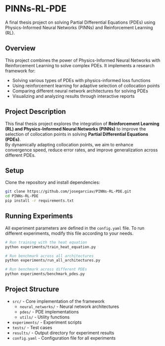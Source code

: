 # PINNs-RL-PDE

A final thesis project on solving Partial Differential Equations (PDEs) using Physics-Informed Neural Networks (PINNs) and Reinforcement Learning (RL).

## Overview

This project combines the power of Physics-Informed Neural Networks with Reinforcement Learning to solve complex PDEs. It implements a research framework for:

- Solving various types of PDEs with physics-informed loss functions
- Using reinforcement learning for adaptive selection of collocation points
- Comparing different neural network architectures for solving PDEs
- Visualizing and analyzing results through interactive reports

## Project Description  
This final thesis project explores the integration of **Reinforcement Learning (RL) and Physics-Informed Neural Networks (PINNs)** to improve the selection of collocation points in solving **Partial Differential Equations (PDEs)**.  
By dynamically adapting collocation points, we aim to enhance convergence speed, reduce error rates, and improve generalization across different PDEs.

## Setup
Clone the repository and install dependencies:  
```bash
git clone https://github.com/josegarciav/PINNs-RL-PDE.git
cd PINNs-RL-PDE
pip install -r requirements.txt
```

## Running Experiments

All experiment parameters are defined in the `config.yaml` file. To run different experiments, modify this file according to your needs.

```bash
# Run training with the heat equation
python experiments/train_heat_equation.py

# Run benchmark across all architectures
python experiments/run_all_architectures.py 

# Run benchmark across different PDEs
python experiments/benchmark_pdes.py
```

## Project Structure

- `src/` - Core implementation of the framework
  - `neural_networks/` - Neural network architectures
  - `pdes/` - PDE implementations
  - `utils/` - Utility functions
- `experiments/` - Experiment scripts
- `tests/` - Test cases
- `results/` - Output directory for experiment results
- `config.yaml` - Configuration file for all experiments
